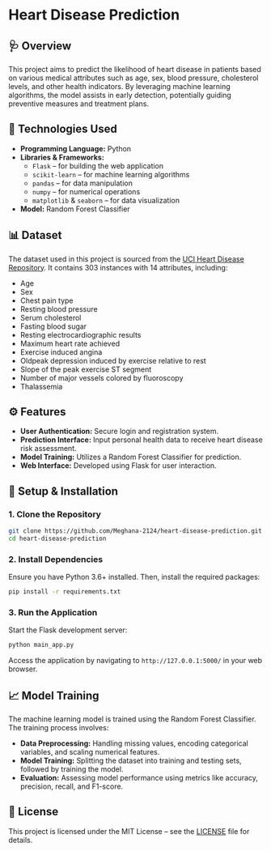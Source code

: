 
# Heart Disease Prediction

## 🩺 Overview

This project aims to predict the likelihood of heart disease in patients based on various medical attributes such as age, sex, blood pressure, cholesterol levels, and other health indicators. By leveraging machine learning algorithms, the model assists in early detection, potentially guiding preventive measures and treatment plans.

## 🔧 Technologies Used

- **Programming Language:** Python
- **Libraries & Frameworks:**
  - `Flask` – for building the web application
  - `scikit-learn` – for machine learning algorithms
  - `pandas` – for data manipulation
  - `numpy` – for numerical operations
  - `matplotlib` & `seaborn` – for data visualization
- **Model:** Random Forest Classifier

## 📊 Dataset

The dataset used in this project is sourced from the [UCI Heart Disease Repository](https://archive.ics.uci.edu/ml/datasets/Heart+Disease). It contains 303 instances with 14 attributes, including:

- Age
- Sex
- Chest pain type
- Resting blood pressure
- Serum cholesterol
- Fasting blood sugar
- Resting electrocardiographic results
- Maximum heart rate achieved
- Exercise induced angina
- Oldpeak depression induced by exercise relative to rest
- Slope of the peak exercise ST segment
- Number of major vessels colored by fluoroscopy
- Thalassemia

## ⚙️ Features

- **User Authentication:** Secure login and registration system.
- **Prediction Interface:** Input personal health data to receive heart disease risk assessment.
- **Model Training:** Utilizes a Random Forest Classifier for prediction.
- **Web Interface:** Developed using Flask for user interaction.

## 🚀 Setup & Installation

### 1. Clone the Repository

```bash
git clone https://github.com/Meghana-2124/heart-disease-prediction.git
cd heart-disease-prediction
```

### 2. Install Dependencies

Ensure you have Python 3.6+ installed. Then, install the required packages:

```bash
pip install -r requirements.txt
```

### 3. Run the Application

Start the Flask development server:

```bash
python main_app.py
```

Access the application by navigating to `http://127.0.0.1:5000/` in your web browser.

## 📈 Model Training

The machine learning model is trained using the Random Forest Classifier. The training process involves:

- **Data Preprocessing:** Handling missing values, encoding categorical variables, and scaling numerical features.
- **Model Training:** Splitting the dataset into training and testing sets, followed by training the model.
- **Evaluation:** Assessing model performance using metrics like accuracy, precision, recall, and F1-score.

## 📄 License

This project is licensed under the MIT License – see the [LICENSE](LICENSE) file for details.
